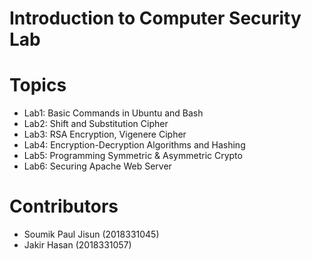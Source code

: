 # Introduction to Computer Security Lab

# Topics
* Lab1: Basic Commands in Ubuntu and Bash
* Lab2: Shift and Substitution Cipher
* Lab3: RSA Encryption, Vigenere Cipher
* Lab4: Encryption-Decryption Algorithms and Hashing
* Lab5: Programming Symmetric & Asymmetric Crypto
* Lab6: Securing Apache Web Server

# Contributors
  * Soumik Paul Jisun (2018331045)
  * Jakir Hasan (2018331057)
 
